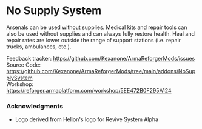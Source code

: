 # No Supply System

Arsenals can be used without supplies. Medical kits and repair tools can also be used without supplies and can always fully restore health. Heal and repair rates are lower outside the range of support stations (i.e. repair trucks, ambulances, etc.).

Feedback tracker: https://github.com/Kexanone/ArmaReforgerMods/issues<br>
Source Code: https://github.com/Kexanone/ArmaReforgerMods/tree/main/addons/NoSupplySystem<br>
Workshop: https://reforger.armaplatform.com/workshop/5EE472B0F295A124

### Acknowledgments

- Logo derived from Helion's logo for Revive System Alpha
